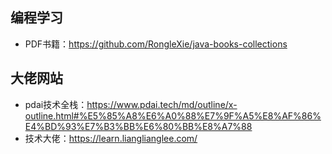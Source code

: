 







## 编程学习

- PDF书籍：https://github.com/RongleXie/java-books-collections





## 大佬网站

- pdai技术全栈：https://www.pdai.tech/md/outline/x-outline.html#%E5%85%A8%E6%A0%88%E7%9F%A5%E8%AF%86%E4%BD%93%E7%B3%BB%E6%80%BB%E8%A7%88
- 技术大佬：https://learn.lianglianglee.com/